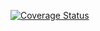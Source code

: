 [![Coverage Status](https://coveralls.io/repos/github/CreativeSystem/kepler/badge.svg?branch=feat/ci)](https://coveralls.io/github/CreativeSystem/kepler?branch=feat/ci)